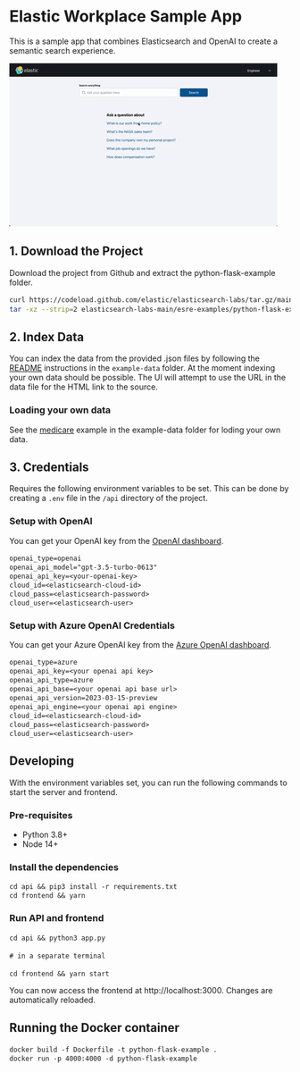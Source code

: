 # Elastic Workplace Sample App

This is a sample app that combines Elasticsearch and OpenAI to create a semantic search experience.

![Screenshot of the sample app](./app-demo.gif)

## 1. Download the Project

Download the project from Github and extract the python-flask-example folder.

```bash
curl https://codeload.github.com/elastic/elasticsearch-labs/tar.gz/main | \
tar -xz --strip=2 elasticsearch-labs-main/esre-examples/python-flask-example
```

## 2. Index Data

You can index the data from the provided .json files by following the [README](./example-data/README.md) instructions in the `example-data` folder. At the moment indexing your own data should be possible. The UI will attempt to use the URL in the data file for the HTML link to the source.

### Loading your own data

See the [medicare](./example-data/README.md#loading-custom-data) example in the example-data folder for loding your own data.

## 3. Credentials

Requires the following environment variables to be set. This can be done by creating a `.env` file in the `/api` directory of the project.

### Setup with OpenAI

You can get your OpenAI key from the [OpenAI dashboard](https://platform.openai.com/account/api-keys).

```
openai_type=openai
openai_api_model="gpt-3.5-turbo-0613"
openai_api_key=<your-openai-key>
cloud_id=<elasticsearch-cloud-id>
cloud_pass=<elasticsearch-password>
cloud_user=<elasticsearch-user>
```

### Setup with Azure OpenAI Credentials

You can get your Azure OpenAI key from the [Azure OpenAI dashboard](https://ms.portal.azure.com/#blade/Microsoft_Azure_Marketplace/GalleryFeaturedMenuItemBlade/selectedMenuItemId/home/searchQuery/openai/resetMenuId/).

```
openai_type=azure
openai_api_key=<your openai api key>
openai_api_type=azure
openai_api_base=<your openai api base url>
openai_api_version=2023-03-15-preview
openai_api_engine=<your openai api engine>
cloud_id=<elasticsearch-cloud-id>
cloud_pass=<elasticsearch-password>
cloud_user=<elasticsearch-user>
```

## Developing

With the environment variables set, you can run the following commands to start the server and frontend.

### Pre-requisites

- Python 3.8+
- Node 14+

### Install the dependencies

```
cd api && pip3 install -r requirements.txt
cd frontend && yarn
```

### Run API and frontend

```
cd api && python3 app.py

# in a separate terminal

cd frontend && yarn start
```

You can now access the frontend at http://localhost:3000. Changes are automatically reloaded.

## Running the Docker container

```
docker build -f Dockerfile -t python-flask-example .
docker run -p 4000:4000 -d python-flask-example
```
